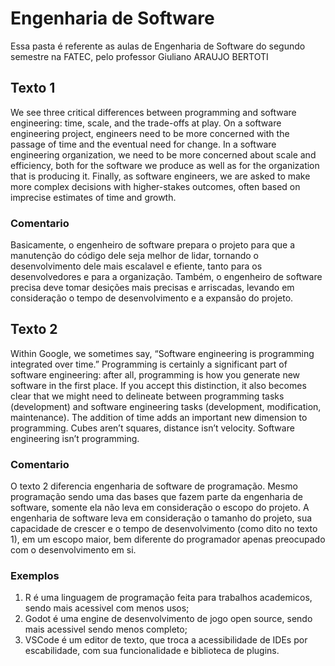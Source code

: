 # Engenharia de Software
Essa pasta é referente as aulas de Engenharia de Software do segundo semestre na FATEC, pelo professor Giuliano ARAUJO BERTOTI

## Texto 1
We see three critical differences between programming and software engineering: time, scale, and the trade-offs at play. On a software engineering project, engineers need to be more concerned with the passage of time and the eventual need for change. In a software engineering organization, we need to be more concerned about scale and efficiency, both for the software we produce as well as for the organization that is producing it. Finally, as software engineers, we are asked to make more complex decisions with higher-stakes outcomes, often based on imprecise estimates of time and growth.

### Comentario
Basicamente, o engenheiro de software prepara o projeto para que a manutenção do código dele seja melhor de lidar, tornando o desenvolvimento dele mais escalavel e efiente, tanto para os desenvolvedores e para a organização. Também, o engenheiro de software precisa deve tomar desições mais precisas e arriscadas, levando em consideração o tempo de desenvolvimento e a expansão do projeto.

## Texto 2
Within Google, we sometimes say, “Software engineering is programming integrated over time.” Programming is certainly a significant part of software engineering: after all, programming is how you generate new software in the first place. If you accept this distinction, it also becomes clear that we might need to delineate between programming tasks (development) and software engineering tasks (development, modification, maintenance). The addition of time adds an important new dimension to programming. Cubes aren’t squares, distance isn’t velocity. Software engineering isn’t programming.

### Comentario
O texto 2 diferencia engenharia de software de programação. Mesmo programação sendo uma das bases que fazem parte da engenharia de software, somente ela não leva em consideração o escopo do projeto. A engenharia de software leva em consideração o tamanho do projeto, sua capacidade de crescer e o tempo de desenvolvimento (como dito no texto 1), em um escopo maior, bem diferente do programador apenas preocupado com o desenvolvimento em si.

### Exemplos
1. R é uma linguagem de programação feita para trabalhos academicos, sendo mais acessivel com menos usos;
2. Godot é uma engine de desenvolvimento de jogo open source, sendo mais acessivel sendo menos completo;
3. VSCode é um editor de texto, que troca a acessibilidade de IDEs por escabilidade, com sua funcionalidade e biblioteca de plugins.